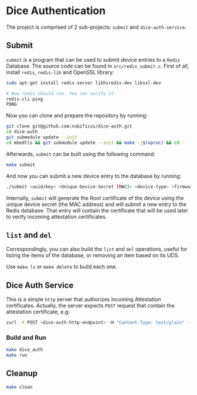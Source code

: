 # Dice Authentication

The project is comprised of 2 sub-projects: `submit` and `dice-auth-service`.

## Submit

`submit` is a program that can be used to submit device entries to a `Redis` Database. The source code can be found in `src/redis_submit.c`. First of all, install `redis`, `redis-lib` and OpenSSL library:
```bash
sudo apt-get install redis-server libhiredis-dev libssl-dev

# Now redis should run. You can verify it:
redis-cli ping
PONG
```

Now you can clone and prepare the repository by running:
```bash
git clone git@github.com:nubificus/dice-auth.git
cd dice-auth
git submodule update --init
cd mbedtls && git submodule update --init && make -j$(nproc) && cd -
```

Afterwards, `submit` can be built using the following command:
```bash
make submit
```

And now you can submit a new device entry to the database by running:

```bash
./submit <uuid/key> <Unique-Device-Secret (MAC)> <device-type> <firmware-version> <firmware-type> <redis-db-IP>
```
Internally, `submit` will generate the Root certificate of the device using the unique device secret (the MAC address) and will submit a new entry to the Redis database. That entry will contain the certificate that will be used later to verify incoming attestation certificates.

## `list` and `del`
Correspondingly, you can also build the `list` and `del` operations, useful for listing the items of the database, or removing an item based on its UDS.

Use `make ls` or `make delete` to build each one.

## Dice Auth Service

This is a simple `http` server that authorizes incoming Attestation certificates. Actually, the server expects `POST` request that contain the attestation certificate, e.g:
```bash
curl -X POST <dice-auth-http-endpoint> -H "Content-Type: text/plain" --data-binary @/path/to/attestation.pem
```

### Build and Run
```bash
make dice_auth
make run
```
## Cleanup
```bash
make clean
```
